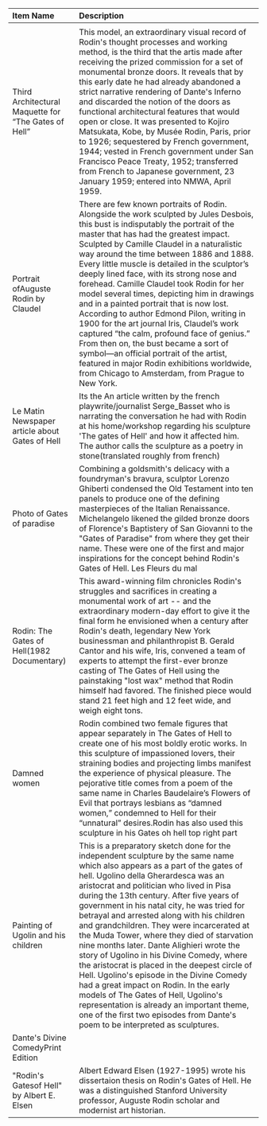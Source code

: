 |Item Name|Description|
|:----|:----|
| | |
|Third Architectural Maquette for “The Gates of Hell”|This model, an extraordinary visual record of Rodin's thought processes and working method, is the third that the artis made after receiving the prized commission for a set of monumental bronze doors. It reveals that by this early date he had already abandoned a strict narrative rendering of Dante's Inferno and discarded the notion of the doors as functional architectural features that would open or close. It was presented to Kojiro Matsukata, Kobe, by Musée Rodin, Paris, prior to 1926; sequestered by French government, 1944; vested in French government under San Francisco Peace Treaty, 1952; transferred from French to Japanese government, 23 January 1959; entered into NMWA, April 1959.|
|Portrait ofAuguste Rodin by Claudel|There are few known portraits of Rodin. Alongside the work sculpted by Jules Desbois, this bust is indisputably the portrait of the master that has had the greatest impact. Sculpted by Camille Claudel in a naturalistic way around the time between 1886 and 1888. Every little muscle is detailed in the sculptor’s deeply lined face, with its strong nose and forehead. Camille Claudel took Rodin for her model several times, depicting him in drawings and in a painted portrait that is now lost. According to author Edmond Pilon, writing in 1900 for the art journal Iris, Claudel’s work captured “the calm, profound face of genius.” From then on, the bust became a sort of symbol―an official portrait of the artist, featured in major Rodin exhibitions worldwide, from Chicago to Amsterdam, from Prague to New York.|
|Le Matin Newspaper article about Gates of Hell|Its the An article written by the french playwrite/journalist Serge_Basset who is narrating the conversation he had with Rodin at his home/workshop regarding his sculpture 'The gates of Hell' and how it affected him. The author calls the sculpture as a poetry in stone(translated roughly from french)|
|Photo of Gates of paradise|Combining a goldsmith's delicacy with a foundryman's bravura, sculptor Lorenzo Ghiberti condensed the Old Testament into ten panels to produce one of the defining masterpieces of the Italian Renaissance. Michelangelo likened the gilded bronze doors of Florence's Baptistery of San Giovanni to the "Gates of Paradise" from where they get their name. These were one of the first and major inspirations for the concept behind Rodin's Gates of Hell. Les Fleurs du mal|We know that Baudelaire's poetry inspired him early and deeply:** his influence is evident as early as 1880 with the creation of the Gate of Hell and also in the drawings of the Sapphic couples starting from the second half of 1890. Several figures or groups of figures present on the doors of the door, which have in some cases become autonomous works, actually, take up the titles of the poems of the Fleurs du Mal like the 'Dammned Women/Femmes damnées', or are accompanied by verses extrapolated by such poems: as well as the theme of Fugit Amor, which appears twice in the right doorway.|
|Rodin: The Gates of Hell(1982 Documentary) |This award-winning film chronicles Rodin's struggles and sacrifices in creating a monumental work of art -- and the extraordinary modern-day effort to give it the final form he envisioned when a century after Rodin's death, legendary New York businessman and philanthropist B. Gerald Cantor and his wife, Iris, convened a team of experts to attempt the first-ever bronze casting of The Gates of Hell using the painstaking "lost wax" method that Rodin himself had favored. The finished piece would stand 21 feet high and 12 feet wide, and weigh eight tons.|
|Damned women| Rodin combined two female figures that appear separately in The Gates of Hell to create one of his most boldly erotic works. In this sculpture of impassioned lovers, their straining bodies and projecting limbs manifest the experience of physical pleasure. The pejorative title comes from a poem of the same name in Charles Baudelaire’s Flowers of Evil that portrays lesbians as “damned women,” condemned to Hell for their “unnatural” desires.Rodin has also used this sculpture in his Gates oh hell top right part|
|Painting of Ugolin and his children| This is a preparatory sketch done for the independent sculpture by the same name which also appears as a part of the gates of hell. Ugolino della Gherardesca was an aristocrat and politician who lived in Pisa during the 13th century. After five years of government in his natal city, he was tried for betrayal and arrested along with his children and grandchildren. They were incarcerated at the Muda Tower, where they died of starvation nine months later. Dante Alighieri wrote the story of Ugolino in his Divine Comedy, where the aristocrat is placed in the deepest circle of Hell. Ugolino's episode in the Divine Comedy had a great impact on Rodin. In the early models of The Gates of Hell, Ugolino's representation is already an important theme, one of the first two episodes from Dante's poem to be interpreted as sculptures.|
|Dante's Divine ComedyPrint Edition| |
|"Rodin's Gatesof Hell" by Albert E. Elsen| Albert Edward Elsen (1927-1995) wrote his dissertaion thesis on Rodin's Gates of Hell. He was a distinguished Stanford University professor, Auguste Rodin scholar and modernist art historian.|

